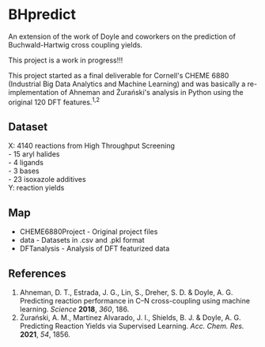 # BHpredict

An extension of the work of Doyle and coworkers on the prediction of Buchwald-Hartwig cross coupling yields.  

This project is a work in progress!!!  

This project started as a final deliverable for Cornell's CHEME 6880 (Industrial Big Data Analytics and Machine Learning) and was basically a re-implementation of Ahneman and Żurański's analysis in Python using the original 120 DFT features.<sup>1,2</sup>

## Dataset

X: 4140 reactions from High Throughput Screening  
        - 15 aryl halides  
        - 4 ligands  
        - 3 bases  
        - 23 isoxazole additives  
Y: reaction yields  

## Map

- CHEME6880Project - Original project files  
- data - Datasets in .csv and .pkl format  
- DFTanalysis - Analysis of DFT featurized data  

## References

1. Ahneman, D. T., Estrada, J. G., Lin, S., Dreher, S. D. & Doyle, A. G. Predicting reaction performance in C–N cross-coupling using machine learning. *Science* **2018**, *360*, 186.  
2. Żurański, A. M., Martinez Alvarado, J. I., Shields, B. J. & Doyle, A. G. Predicting Reaction Yields via Supervised Learning. *Acc. Chem. Res.* **2021**, *54*, 1856.
